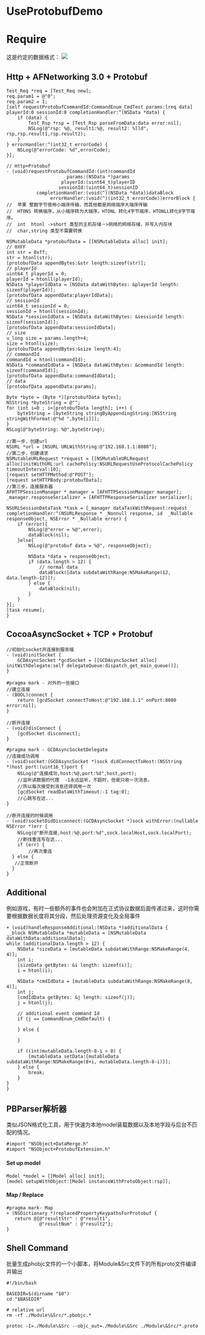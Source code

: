# UseProtobufDemo

# Require
这是约定的数据格式：
![](https://github.com/HelloiWorld/UseProtobufDemo/blob/master/002If1Mfzy77mN5b9lR47%26690.jpeg)

## Http + AFNetworking 3.0 + Protobuf
    Test_Req *req = [Test_Req new];
    req.param1 = @"0";
    req.param2 = 1;
    [self requestProtobufCommandId:CommandEnum_CmdTest params:[req data] playerId:0 sessionId:0 completionHandler:^(NSData *data) {
        if (data) {
            Test_Rsp *rsp = [Test_Rsp parseFromData:data error:nil];
            NSLog(@"rsp: %@, result1:%@, result2: %lld", rsp,rsp.result1,rsp.result2);
        }
    } errorHandler:^(int32_t errorCode) {
        NSLog(@"errorCode: %d",errorCode);
    }];
    
    // Http+Protobuf
    - (void)requestProtobufCommandId:(int)commandId
                          params:(NSData *)params
                        playerId:(uint64_t)playerID
                       sessionId:(uint64_t)sessionID
               completionHandler:(void(^)(NSData *data))dataBlock
                    errorHandler:(void(^)(int32_t errorCode))errorBlock {
    //  苹果 整数字节使用小端序传输，而其他都是网络端序大端序传输
    //  HTONS 转换端序，从小端序转为大端序，HTONL 转化4字节端序，HTONLL转化8字节端序。
    //  int  htonl ->short 类型的主机存储－>网络的网络存储，并写入内存块
    //  char,string 类型不需要转换
    
    NSMutableData *protobufData = [[NSMutableData alloc] init];
    // 0XFF
    int str = 0xff;
    str = htonl(str);
    [protobufData appendBytes:&str length:sizeof(str)];
    // playerId
    uint64_t playerId = 0;
    playerId = htonll(playerId);
    NSData *playerIdData = [NSData dataWithBytes: &playerId length: sizeof(playerId)];
    [protobufData appendData:playerIdData];
    // sessionId
    uint64_t sessionId = 0;
    sessionId = htonll(sessionId);
    NSData *sessionIdData = [NSData dataWithBytes: &sessionId length: sizeof(sessionId)];
    [protobufData appendData:sessionIdData];
    // size
    u_long size = params.length+4;
    size = htonl(size);
    [protobufData appendBytes:&size length:4];
    // commandId
    commandId = htonl(commandId);
    NSData *commandIdData = [NSData dataWithBytes: &commandId length: sizeof(commandId)];
    [protobufData appendData:commandIdData];
    // data
    [protobufData appendData:params];
    
    Byte *byte = (Byte *)[protobufData bytes];
    NSString *byteString = @"";
    for (int i=0 ; i<[protobufData length]; i++) {
        byteString = [byteString stringByAppendingString:[NSString stringWithFormat:@"%d ",byte[i]]];
    }
    NSLog(@"byteString: %@",byteString);
    
    //第一步，创建url
    NSURL *url = [NSURL URLWithString:@"192.168.1.1:8080"];
    //第二步，创建请求
    NSMutableURLRequest *request = [[NSMutableURLRequest alloc]initWithURL:url cachePolicy:NSURLRequestUseProtocolCachePolicy timeoutInterval:10];
    [request setHTTPMethod:@"POST"];
    [request setHTTPBody:protobufData];
    //第三步，连接服务器
    AFHTTPSessionManager *_manager = [AFHTTPSessionManager manager];
    _manager.responseSerializer = [AFHTTPResponseSerializer serializer];
    
    NSURLSessionDataTask *task = [_manager dataTaskWithRequest:request completionHandler:^(NSURLResponse * _Nonnull response, id  _Nullable responseObject, NSError * _Nullable error) {
        if (error){
            NSLog(@"error = %@",error);
            dataBlock(nil);
        }else{
            NSLog(@"protobuf data = %@", responseObject);
            
            NSData *data = responseObject;
            if (data.length > 12) {
                // normal data
                dataBlock([data subdataWithRange:NSMakeRange(12, data.length-12)]);
            } else {
                dataBlock(nil);
            }
        }
    }];
    [task resume];
    }

## CocoaAsyncSocket + TCP + Protobuf
    //初始化socket并连接到服务端
    - (void)initSocket {
        GCDAsyncSocket *gcdSocket = [[GCDAsyncSocket alloc] initWithDelegate:self delegateQueue:dispatch_get_main_queue()];
    }

    #pragma mark - 对外的一些接口
    //建立连接
    - (BOOL)connect {
        return [gcdSocket connectToHost:@"192.168.1.1" onPort:8080 error:nil];
    }

    //断开连接
    - (void)disConnect {
        [gcdSocket disconnect];
    }

    #pragma mark - GCDAsyncSocketDelegate
    //连接成功调用
    - (void)socket:(GCDAsyncSocket *)sock didConnectToHost:(NSString *)host port:(uint16_t)port {
        NSLog(@"连接成功,host:%@,port:%d",host,port);
        //监听读数据的代理  -1永远监听，不超时，但是只收一次消息，
        //所以每次接受到消息还得调用一次
        [gcdSocket readDataWithTimeout:-1 tag:0];
        //心跳写在这...
    }

    //断开连接的时候调用
    - (void)socketDidDisconnect:(GCDAsyncSocket *)sock withError:(nullable NSError *)err {
        NSLog(@"断开连接,host:%@,port:%d",sock.localHost,sock.localPort);
        //断线重连写在这...
        if (err) {
            //再次重连
      } else {
       //正常断开
      }
    }
    
## Additional
例如游戏，有时一些额外的事件也会附加在正式协议数据后面传递过来，这时你需要根据数据长度将其分段，然后处理资源变化及全局事件

    + (void)handleResponseAdditional:(NSData *)additionalData {
    __block NSMutableData *mutableData = [NSMutableData dataWithData:additionalData];
    while (additionalData.length > 12) {
        NSData *sizeData = [mutableData subdataWithRange:NSMakeRange(4, 4)];
        int i;
        [sizeData getBytes: &i length: sizeof(i)];
        i = htonl(i);
        
        NSData *cmdIdData = [mutableData subdataWithRange:NSMakeRange(8, 4)];
        int j;
        [cmdIdData getBytes: &j length: sizeof(j)];
        j = htonl(j);
        
        // additional event command Id
        if (j == CommandEnum_CmdDefault) {
            
        } else {
            
        }
        
        if ((int)mutableData.length-8-i > 0) {
            [mutableData setData:[mutableData subdataWithRange:NSMakeRange(8+i, mutableData.length-8-i)]];
        } else {
            break;
        }
    }
    } 
    
    
## PBParser解析器
类似JSON格式化工具，用于快速为本地model装载数据以及本地字段与后台不匹配的情况。

    #import "NSObject+DataMerge.h"
    #import "NSObject+ProtobufExtension.h"
    
#### Set up model 
    
    Model *model = [[Model alloc] init]; 
    [model setupWithObject:[Model instanceWithProtoObject:rsp]];
    
#### Map / Replace 

    #pragma mark- Map
    + (NSDictionary *)replacedPropertyKeypathsForProtobuf {
       return @{@"resultStr" : @"result1",
                @"resultNum" : @"result2"};
    }
    
    
## Shell Command
批量生成phobjc文件的一个小脚本，将Module&Src文件下的所有proto文件编译并输出 

    #!/bin/bash     
    
    BASEDIR=$(dirname "$0") 
    cd "$BASEDIR"

    # relative url
    rm -rf ./Module\&Src/*.pbobjc.*

    protoc -I=./Module\&Src --objc_out=./Module\&Src ./Module\&Src/*.proto
  
